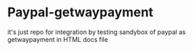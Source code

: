 # Paypal-getwaypayment
it's just repo  for integration by testing sandybox of paypal as getwaypayment in HTML docs file
